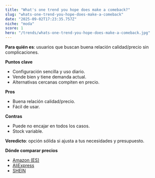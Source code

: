 ```yaml
---
title: "What's one trend you hope does make a comeback?"
slug: "whats-one-trend-you-hope-does-make-a-comeback"
date: "2025-09-02T17:23:35.757Z"
niche: "moda"
score: 1
hero: "/trends/whats-one-trend-you-hope-does-make-a-comeback.jpg"
---
```


**Para quién es**: usuarios que buscan buena relación calidad/precio sin complicaciones.
  
**Puntos clave**
- Configuración sencilla y uso diario.
- Vende bien y tiene demanda actual.
- Alternativas cercanas compiten en precio.

**Pros**
- Buena relación calidad/precio.
- Fácil de usar.

**Contras**
- Puede no encajar en todos los casos.
- Stock variable.

**Veredicto**: opción sólida si ajusta a tus necesidades y presupuesto.

**Dónde comparar precios**
- [Amazon (ES)](https://www.amazon.es/s?k=What's%20one%20trend%20you%20hope%20does%20make%20a%20comeback%3F&language=es_ES&tag=teknovashop25-21)
- [AliExpress](https://es.aliexpress.com/wholesale?SearchText=What's%20one%20trend%20you%20hope%20does%20make%20a%20comeback%3F)
- [SHEIN](https://es.shein.com/pdsearch/What's%20one%20trend%20you%20hope%20does%20make%20a%20comeback%3F/)
